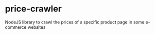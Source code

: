 # price-crawler
NodeJS library to crawl the prices of a specific product page in some e-commerce websites
